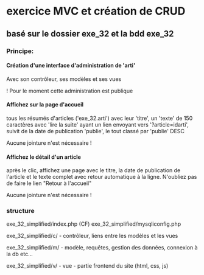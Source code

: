 # exercice MVC  et création de CRUD
##  basé sur le dossier exe_32 et la bdd exe_32

### Principe:

#### Création d'une interface d'administration de 'arti'
Avec son contrôleur, ses modèles et ses vues

! Pour le moment cette administration est publique

#### Affichez sur la page d'accueil 
tous les résumés d'articles ('exe_32.arti') avec leur 'titre', un 'texte' de 150 caractères avec 'lire la suite' ayant un lien envoyant vers '?article=idarti', suivit de la date de publication 'publie', le tout classé par 'publie' DESC

Aucune jointure n'est nécessaire !
#### Affichez le détail d'un article
après le clic, affichez une page avec le titre, la date de publication de l'article et le texte complet avec retour automatique à la ligne. 
N'oubliez pas de faire le lien "Retour à l'accueil"

Aucune jointure n'est nécessaire !

### structure

exe_32_simplified/index.php (CF)
exe_32_simplified/mysqliconfig.php 

exe_32_simplified/c/ - contrôleur, liens entre les modèles et les vues

exe_32_simplified/m/ - modèle, requêtes, gestion des données, connexion à la db etc...


exe_32_simplified/v/ - vue - partie frontend du site (html, css, js)
